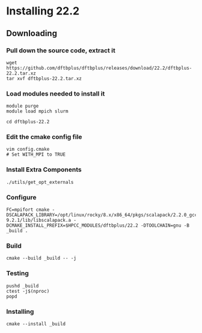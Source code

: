# Installing 22.2

## Downloading

### Pull down the source code, extract it

```
wget https://github.com/dftbplus/dftbplus/releases/download/22.2/dftbplus-22.2.tar.xz
tar xvf dftbplus-22.2.tar.xz
```

### Load modules needed to install it

```
module purge
module load mpich slurm

cd dftbplus-22.2
```

### Edit the cmake config file

```
vim config.cmake
# Set WITH_MPI to TRUE
```

### Install Extra Components

```
./utils/get_opt_externals
```

### Configure

```
FC=mpifort cmake -DSCALAPACK_LIBRARY=/opt/linux/rocky/8.x/x86_64/pkgs/scalapack/2.2.0_gcc-9.2.1/lib/libscalapack.a -DCMAKE_INSTALL_PREFIX=$HPCC_MODULES/dftbplus/22.2 -DTOOLCHAIN=gnu -B _build .
```

### Build

```
cmake --build _build -- -j
```

### Testing

```
pushd _build
ctest -j$(nproc)
popd
```

### Installing

```
cmake --install _build
```
